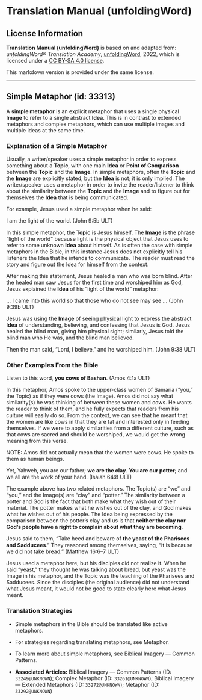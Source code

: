 # Translation Manual (unfoldingWord)

## License Information

**Translation Manual (unfoldingWord)** is based on and adapted from: _unfoldingWord® Translation Academy_, [unfoldingWord](https://unfoldingword.org/utw), 2022, which is licensed under a [CC BY-SA 4.0 license](https://creativecommons.org/licenses/by-sa/4.0/legalcode.en).

This markdown version is provided under the same license.



--------------------------------

## Simple Metaphor (id: 33313)

A **simple metaphor** is an explicit metaphor that uses a single physical **Image** to refer to a single abstract **Idea**. This is in contrast to extended metaphors and complex metaphors, which can use multiple images and multiple ideas at the same time.

### Explanation of a Simple Metaphor

Usually, a writer/speaker uses a simple metaphor in order to express something about a **Topic**, with one main **Idea** or **Point of Comparison** between the **Topic** and the **Image**. In simple metaphors, often the **Topic** and the **Image** are explicitly stated, but the **Idea** is not; it is only implied. The writer/speaker uses a metaphor in order to invite the reader/listener to think about the similarity between the **Topic** and the **Image** and to figure out for themselves the **Idea** that is being communicated.

For example, Jesus used a simple metaphor when he said:

I am the light of the world. (John 9:5b ULT)

In this simple metaphor, the **Topic** is Jesus himself. The **Image** is the phrase “light of the world” because light is the physical object that Jesus uses to refer to some unknown **Idea** about himself. As is often the case with simple metaphors in the Bible, in this instance Jesus does not explicitly tell his listeners the Idea that he intends to communicate. The reader must read the story and figure out the Idea for himself from the context.

After making this statement, Jesus healed a man who was born blind. After the healed man saw Jesus for the first time and worshiped him as God, Jesus explained the **Idea** of his “light of the world” metaphor:

… I came into this world so that those who do not see may see … (John 9:39b ULT)

Jesus was using the **Image** of seeing physical light to express the abstract **Idea** of understanding, believing, and confessing that Jesus is God. Jesus healed the blind man, giving him physical sight; similarly, Jesus told the blind man who He was, and the blind man believed.

Then the man said, “Lord, I believe,” and he worshiped him. (John 9:38 ULT)

### Other Examples From the Bible

Listen to this word, **you cows of Bashan**. (Amos 4:1a ULT)

In this metaphor, Amos spoke to the upper\-class women of Samaria (“you,” the Topic) as if they were cows (the Image). Amos did not say what similarity(s) he was thinking of between these women and cows. He wants the reader to think of them, and he fully expects that readers from his culture will easily do so. From the context, we can see that he meant that the women are like cows in that they are fat and interested only in feeding themselves. If we were to apply similarities from a different culture, such as that cows are sacred and should be worshiped, we would get the wrong meaning from this verse.

NOTE: Amos did not actually mean that the women were cows. He spoke to them as human beings.

Yet, Yahweh, you are our father; **we are the clay**. **You are our potter**; and we all are the work of your hand. (Isaiah 64:8 ULT)

The example above has two related metaphors. The Topic(s) are “we” and “you,” and the Image(s) are “clay” and “potter.” The similarity between a potter and God is the fact that both make what they wish out of their material. The potter makes what he wishes out of the clay, and God makes what he wishes out of his people. The Idea being expressed by the comparison between the potter’s clay and us is that **neither the clay nor God’s people have a right to complain about what they are becoming**.

Jesus said to them, “Take heed and beware of **the yeast of the Pharisees and Sadducees**.” They reasoned among themselves, saying, “It is because we did not take bread.” (Matthew 16:6–7 ULT)

Jesus used a metaphor here, but his disciples did not realize it. When he said “yeast,” they thought he was talking about bread, but yeast was the Image in his metaphor, and the Topic was the teaching of the Pharisees and Sadducees. Since the disciples (the original audience) did not understand what Jesus meant, it would not be good to state clearly here what Jesus meant.

### Translation Strategies

* Simple metaphors in the Bible should be translated like active metaphors.
* For strategies regarding translating metaphors, see Metaphor.
* To learn more about simple metaphors, see Biblical Imagery — Common Patterns.

* **Associated Articles:** Biblical Imagery — Common Patterns (ID: `33249@UNKNOWN`); Complex Metaphor (ID: `33261@UNKNOWN`); Biblical Imagery — Extended Metaphors (ID: `33272@UNKNOWN`); Metaphor (ID: `33292@UNKNOWN`)

